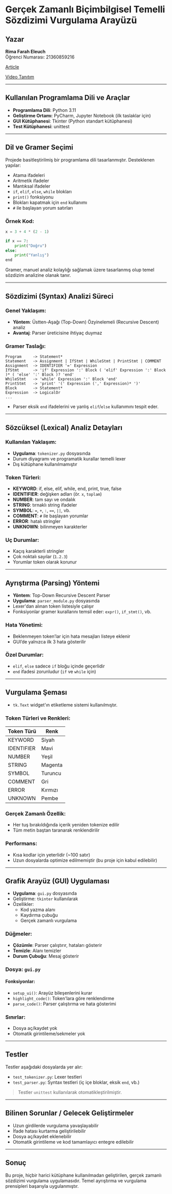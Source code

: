# Gerçek Zamanlı Biçimbilgisel Temelli Sözdizimi Vurgulama Arayüzü

## Yazar

**Rima Farah Eleuch**  
Öğrenci Numarası: 21360859216

[Article](URL)

[Video Tanıtım](https://www.youtube.com/watch?v=VIDEO_ID)

---

## Kullanılan Programlama Dili ve Araçlar

- **Programlama Dili**: Python 3.11  
- **Geliştirme Ortamı**: PyCharm, Jupyter Notebook (ilk taslaklar için)  
- **GUI Kütüphanesi**: Tkinter (Python standart kütüphanesi)  
- **Test Kütüphanesi**: unittest

---

## Dil ve Gramer Seçimi

Projede basitleştirilmiş bir programlama dili tasarlanmıştır. Desteklenen yapılar:

- Atama ifadeleri  
- Aritmetik ifadeler  
- Mantıksal ifadeler  
- `if`, `elif`, `else`, `while` blokları  
- `print()` fonksiyonu  
- Blokları kapatmak için `end` kullanımı  
- `#` ile başlayan yorum satırları  

### Örnek Kod:
```python
x = 3 + 4 * (2 - 1)

if x == 7:
    print("Doğru")
else:
    print("Yanlış")
end
```

Gramer, manuel analiz kolaylığı sağlamak üzere tasarlanmış olup temel sözdizim analizine olanak tanır.

---

## Sözdizimi (Syntax) Analizi Süreci

### Genel Yaklaşım:

- **Yöntem**: Üstten-Aşağı (Top-Down) Özyinelemeli (Recursive Descent) analiz
- **Avantaj**: Parser üreticisine ihtiyaç duymaz

### Gramer Taslağı:
```
Program     -> Statement*
Statement   -> Assignment | IfStmt | WhileStmt | PrintStmt | COMMENT
Assignment  -> IDENTIFIER '=' Expression
IfStmt      -> 'if' Expression ':' Block ( 'elif' Expression ':' Block )* ( 'else' ':' Block )? 'end'
WhileStmt   -> 'while' Expression ':' Block 'end'
PrintStmt   -> 'print' '(' Expression (',' Expression)* ')'
Block       -> Statement*
Expression  -> LogicalOr
...
```

- Parser eksik `end` ifadelerini ve yanlış `elif`/`else` kullanımını tespit eder.

---

## Sözcüksel (Lexical) Analiz Detayları

### Kullanılan Yaklaşım:

- **Uygulama**: `tokenizer.py` dosyasında  
- Durum diyagramı ve programatik kurallar temelli lexer  
- Dış kütüphane kullanılmamıştır

### Token Türleri:

- **KEYWORD**: if, else, elif, while, end, print, true, false  
- **IDENTIFIER**: değişken adları (ör. `x`, `toplam`)  
- **NUMBER**: tam sayı ve ondalık  
- **STRING**: tırnaklı string ifadeler  
- **SYMBOL**: `=`, `+`, `:`, `==`, `||`, vb.  
- **COMMENT**: `#` ile başlayan yorumlar  
- **ERROR**: hatalı stringler  
- **UNKNOWN**: bilinmeyen karakterler

### Uç Durumlar:

- Kaçış karakterli stringler  
- Çok noktalı sayılar (`1.2.3`)  
- Yorumlar token olarak korunur

---

## Ayrıştırma (Parsing) Yöntemi

- **Yöntem**: Top-Down Recursive Descent Parser  
- **Uygulama**: `parser_module.py` dosyasında  
- Lexer'dan alınan token listesiyle çalışır  
- Fonksiyonlar gramer kurallarını temsil eder: `expr()`, `if_stmt()`, vb.

### Hata Yönetimi:

- Beklenmeyen token’lar için hata mesajları listeye eklenir  
- GUI’de yalnızca ilk 3 hata gösterilir

### Özel Durumlar:

- `elif`, `else` sadece `if` bloğu içinde geçerlidir  
- `end` ifadesi zorunludur (`if` ve `while` için)

---

## Vurgulama Şeması

- `tk.Text` widget'ın etiketleme sistemi kullanılmıştır.

### Token Türleri ve Renkleri:

| Token Türü | Renk     |
|------------|----------|
| KEYWORD    | Siyah    |
| IDENTIFIER | Mavi     |
| NUMBER     | Yeşil    |
| STRING     | Magenta  |
| SYMBOL     | Turuncu  |
| COMMENT    | Gri      |
| ERROR      | Kırmızı  |
| UNKNOWN    | Pembe    |

### Gerçek Zamanlı Özellik:

- Her tuş bırakıldığında içerik yeniden tokenize edilir  
- Tüm metin baştan taranarak renklendirilir

### Performans:

- Kısa kodlar için yeterlidir (~100 satır)  
- Uzun dosyalarda optimize edilmemiştir (bu proje için kabul edilebilir)

---

## Grafik Arayüz (GUI) Uygulaması

- **Uygulama**: `gui.py` dosyasında  
- Geliştirme: `tkinter` kullanılarak  
- Özellikler:
  - Kod yazma alanı
  - Kaydırma çubuğu
  - Gerçek zamanlı vurgulama

### Düğmeler:

- **Çözümle**: Parser çalıştırır, hataları gösterir  
- **Temizle**: Alanı temizler  
- **Durum Çubuğu**: Mesaj gösterir

### Dosya: `gui.py`

#### Fonksiyonlar:

- `setup_ui()`: Arayüz bileşenlerini kurar  
- `highlight_code()`: Token'lara göre renklendirme  
- `parse_code()`: Parser çalıştırma ve hata gösterimi

### Sınırlar:

- Dosya aç/kaydet yok  
- Otomatik girintileme/sekmeler yok

---

## Testler

Testler aşağıdaki dosyalarda yer alır:

- `test_tokenizer.py`: Lexer testleri  
- `test_parser.py`: Syntax testleri (iç içe bloklar, eksik `end`, vb.)

> Testler `unittest` kullanılarak otomatikleştirilmiştir.

---

## Bilinen Sorunlar / Gelecek Geliştirmeler

- Uzun girdilerde vurgulama yavaşlayabilir  
- İfade hatası kurtarma geliştirilebilir  
- Dosya aç/kaydet eklenebilir  
- Otomatik girintileme ve kod tamamlayıcı entegre edilebilir

---

## Sonuç

Bu proje, hiçbir harici kütüphane kullanılmadan geliştirilen, gerçek zamanlı sözdizimi vurgulama uygulamasıdır. Temel ayrıştırma ve vurgulama prensipleri başarıyla uygulanmıştır.
